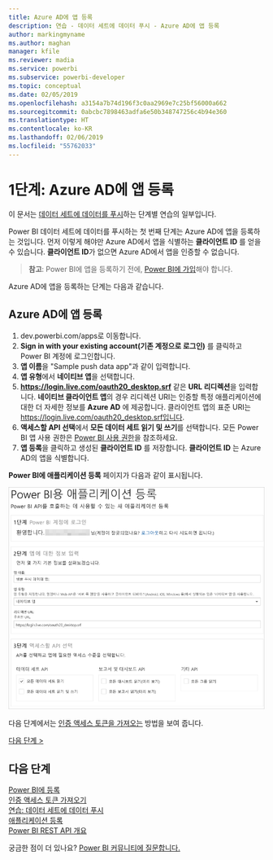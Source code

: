 ```yaml
---
title: Azure AD에 앱 등록
description: 연습 - 데이터 세트에 데이터 푸시 - Azure AD에 앱 등록
author: markingmyname
ms.author: maghan
manager: kfile
ms.reviewer: madia
ms.service: powerbi
ms.subservice: powerbi-developer
ms.topic: conceptual
ms.date: 02/05/2019
ms.openlocfilehash: a3154a7b74d196f3c0aa2969e7c25bf56000a662
ms.sourcegitcommit: 0abcbc7898463adfa6e50b348747256c4b94e360
ms.translationtype: HT
ms.contentlocale: ko-KR
ms.lasthandoff: 02/06/2019
ms.locfileid: "55762033"
---
```

# <a name="step-1-register-an-app-with-azure-ad"></a>1단계: Azure AD에 앱 등록

이 문서는 [데이터 세트에 데이터를 푸시](walkthrough-push-data.md)하는 단계별 연습의 일부입니다.

Power BI 데이터 세트에 데이터를 푸시하는 첫 번째 단계는 Azure AD에 앱을 등록하는 것입니다. 먼저 이렇게 해야만 Azure AD에서 앱을 식별하는 **클라이언트 ID** 를 얻을 수 있습니다. **클라이언트 ID**가 없으면 Azure AD에서 앱을 인증할 수 없습니다.

> **참고**: Power BI에 앱을 등록하기 전에, [Power BI에 가입](create-an-azure-active-directory-tenant.md)해야 합니다.

Azure AD에 앱을 등록하는 단계는 다음과 같습니다.

## <a name="register-an-app-in-azure-ad"></a>Azure AD에 앱 등록

1. dev.powerbi.com/apps로 이동합니다.
2. **Sign in with your existing account(기존 계정으로 로그인)** 를 클릭하고 Power BI 계정에 로그인합니다.
3. **앱 이름**을 "Sample push data app"과 같이 입력합니다.
4. **앱 유형**에서 **네이티브 앱**을 선택합니다.
5. **https://login.live.com/oauth20_desktop.srf** 같은 **URL 리디렉션**을 입력합니다. **네이티브 클라이언트 앱**의 경우 리디렉션 URI는 인증할 특정 애플리케이션에 대한 더 자세한 정보를 **Azure AD** 에 제공합니다. 클라이언트 앱의 표준 URI는 https://login.live.com/oauth20_desktop.srf입니다.
6. **액세스할 API 선택**에서 **모든 데이터 세트 읽기 및 쓰기**를 선택합니다. 모든 Power BI 앱 사용 권한은 [Power BI 사용 권한](power-bi-permissions.md)을 참조하세요.
7. **앱 등록**을 클릭하고 생성된 **클라이언트 ID** 를 저장합니다. **클라이언트 ID** 는 Azure AD의 앱을 식별합니다.

**Power BI에 애플리케이션 등록** 페이지가 다음과 같이 표시됩니다.

![앱 등록](media/walkthrough-push-data-register-app-with-azure-ad/powerbi-developer-sample-register-app.png)

다음 단계에서는 [인증 액세스 토큰을 가져오는](walkthrough-push-data-get-token.md) 방법을 보여 줍니다.

[다음 단계 >](walkthrough-push-data-get-token.md)

## <a name="next-steps"></a>다음 단계

[Power BI에 등록](create-an-azure-active-directory-tenant.md)  
[인증 액세스 토큰 가져오기](walkthrough-push-data-get-token.md)  
[연습: 데이터 세트에 데이터 푸시](walkthrough-push-data.md)  
[애플리케이션 등록](register-app.md)  
[Power BI REST API 개요](overview-of-power-bi-rest-api.md)  

궁금한 점이 더 있나요? [Power BI 커뮤니티에 질문합니다.](http://community.powerbi.com/)